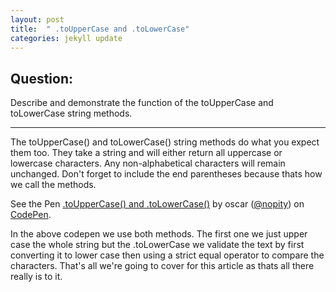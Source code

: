 ```yaml
---
layout: post
title:  " .toUpperCase and .toLowerCase"
categories: jekyll update
---
```


## Question:


Describe and demonstrate the function of the toUpperCase and toLowerCase string methods.
<hr>


The toUpperCase() and toLowerCase() string methods do what you expect them too. They take a string and will either return all uppercase or lowercase characters. Any non-alphabetical characters will remain unchanged. Don't forget to include the end parentheses because thats how we call the methods.



<p data-height="264" data-theme-id="0" data-slug-hash="bwqYyN" data-default-tab="js,result" data-user="nopity" data-embed-version="2" data-preview="true" class="codepen">See the Pen <a href="http://codepen.io/nopity/pen/bwqYyN/">.toUpperCase() and .toLowerCase()</a> by oscar (<a href="http://codepen.io/nopity">@nopity</a>) on <a href="http://codepen.io">CodePen</a>.</p>
<script async src="//assets.codepen.io/assets/embed/ei.js"></script>


In the above codepen we use both methods. The first one we just upper case the whole string but the .toLowerCase we validate the text by first converting it to lower case then using a strict equal operator to compare the characters. That's all we're going to cover for this article as thats all there really is to it.


